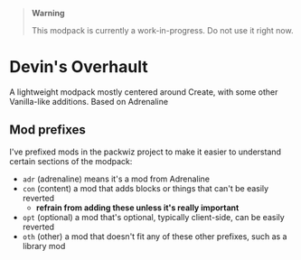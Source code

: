 > **Warning**
> 
> This modpack is currently a work-in-progress. Do not use it right now.

# Devin's Overhault

A lightweight modpack mostly centered around Create, with some other Vanilla-like additions. Based on Adrenaline

## Mod prefixes

I've prefixed mods in the packwiz project to make it easier to understand certain sections of the modpack:

- `adr` (adrenaline) means it's a mod from Adrenaline
- `con` (content) a mod that adds blocks or things that can't be easily reverted
  - **refrain from adding these unless it's really important**
- `opt` (optional) a mod that's optional, typically client-side, can be easily reverted
- `oth` (other) a mod that doesn't fit any of these other prefixes, such as a library mod